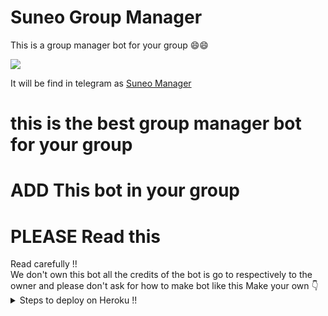 # Suneo Group Manager
 This is a group manager bot for your group
 😄😄
<summary> </summary>
<img src="https://telegra.ph/file/4233b9a65aadbdf2cd682.jpg" />

It will be find in telegram as [Suneo Manager](https://t.me/SuneoManagerbot)

# this is the best group manager bot for your group
# ADD This bot in your group
# PLEASE Read this
<summary> Read carefully !! </summary>
We don't own this bot all the credits of the bot is go to respectively to the owner and please don't ask for how to make bot like this</details>
Make your own 👇
<details>
  <summary> Steps to deploy on Heroku !! </summary>

```
 details, Deploy!
1st fork kro fir main.py me changes kro fir heroku se manually deploy krlo
Fir web ko off kro aur worker ko on kro fir agar koi error mile to
Reveal config vars me jaao port ko delete krdo aur wheebook ko bhi the. WAIT 2-3 aur bot start🥰
Deploy link 👇
```
[![Deploy](https://www.herokucdn.com/deploy/button.svg)](https://heroku.com/deploy?template=https%3A%2F%2Fgithub.com%2Fdeepanshu143%2FSuneo.git)
</details>
